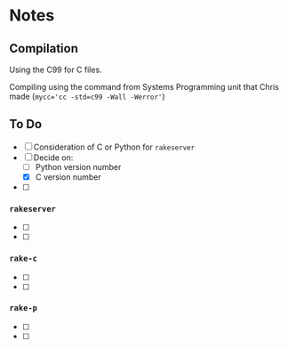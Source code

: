 # Notes

## Compilation

Using the C99 for C files. 

Compiling using the command from Systems Programming unit that Chris made (`mycc='cc -std=c99 -Wall -Werror'`)

## To Do

- [ ] Consideration of C or Python for `rakeserver`
- [ ] Decide on:
  - [ ] Python version number
  - [x] C version number
- [ ] 

### `rakeserver`

- [ ] 
- [ ] 

### `rake-c`

- [ ] 
- [ ] 

### `rake-p`

- [ ] 
- [ ] 